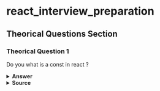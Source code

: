 # react_interview_preparation

## Theorical Questions Section

### Theorical Question 1

Do you what is a const in react ?

<details><summary><b>Answer</b></summary>

![Image](img/constInReact.png.png "constInReact.png")

</details>

<details><summary><b>Source</b></summary>
Alex Banks anf Eve Porcello learning React Pag 7
</details>